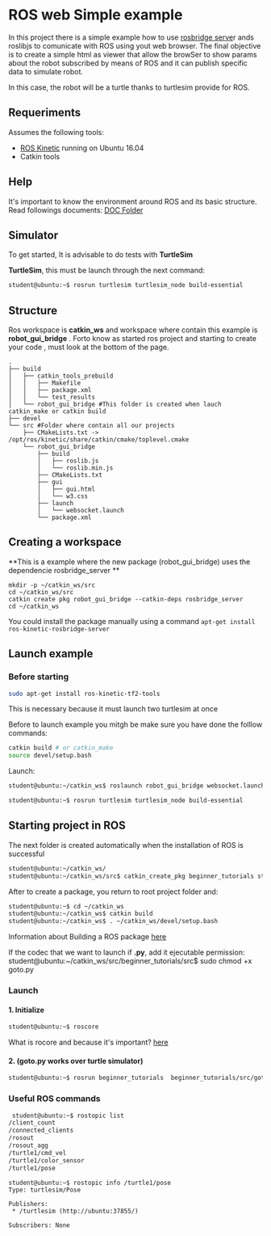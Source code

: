 # ROS web Simple example

In this project there is a simple example how to use [rosbridge serve](http://wiki.ros.org/rosbridge_suite)r ands roslibjs to comunicate with ROS using yout web browser.
The final objective is to create a simple html as viewer that allow the browSer to show params about the robot subscribed by means of ROS and it can publish specific data to simulate robot.

In this case, the robot will be a turtle thanks to turtlesim provide for ROS.


## Requeriments

Assumes the following tools:

 - [ROS Kinetic](http://wiki.ros.org/kinetic/Installation) running on Ubuntu 16.04 
 - Catkin tools

## Help

It's important to know the environment around ROS and its basic structure.
Read followings documents: [DOC Folder](https://github.com/manujose94/ROS-web-and-python/tree/master/doc)


## Simulator

To get started, It is advisable to do tests with **TurtleSim**

**TurtleSim**, this must be launch through the next command:

```sh
student@ubuntu:~$ rosrun turtlesim turtlesim_node build-essential
```
## Structure
Ros workspace  is **catkin_ws** and workspace where contain this example is **robot_gui_bridge** . Forto know as started ros project and starting to create your code , must look at the bottom of the page.

    .
    ├── build
    │   ├── catkin_tools_prebuild
    │   │   ├── Makefile
    │   │   ├── package.xml
    │   │   └── test_results
    │   └── robot_gui_bridge #This folder is created when lauch catkin_make or catkin build
    ├── devel
    └── src #Folder where contain all our projects
        ├── CMakeLists.txt -> /opt/ros/kinetic/share/catkin/cmake/toplevel.cmake
        └── robot_gui_bridge
            ├── build
            │   ├── roslib.js
            │   └── roslib.min.js
            ├── CMakeLists.txt
            ├── gui
            │   ├── gui.html
            │   └── w3.css
            ├── launch
            │   └── websocket.launch
            └── package.xml
## Creating a workspace

**This is a example where the new package (robot_gui_bridge) uses the dependencie rosbridge_server **

```shell
mkdir -p ~/catkin_ws/src
cd ~/catkin_ws/src
catkin create pkg robot_gui_bridge --catkin-deps rosbridge_server
cd ~/catkin_ws
```
You could install the package manually using a command `apt-get install ros-kinetic-rosbridge-server`
## Launch example

### Before starting

```sh
sudo apt-get install ros-kinetic-tf2-tools
````
This is necessary because it must launch two turtlesim at once


Before to launch example you mitgh be make sure you have done the folllow commands:
```sh
catkin build # or catkin_make
source devel/setup.bash
```
Launch:
````sh
student@ubuntu:~/catkin_ws$ roslaunch robot_gui_bridge websocket.launch
````
````sh
student@ubuntu:~$ rosrun turtlesim turtlesim_node build-essential
````
## Starting project in ROS
The next folder is created automatically when the installation of ROS is successful
````sh
student@ubuntu:~/catkin_ws/
student@ubuntu:~/catkin_ws/src$ catkin_create_pkg beginner_tutorials std_msgs rospy roscpp
````
After to create a package, you return to root project folder and:
````sh
student@ubuntu:~$ cd ~/catkin_ws
student@ubuntu:~/catkin_ws$ catkin build
student@ubuntu:~/catkin_ws$ . ~/catkin_ws/devel/setup.bash
````
Information about Building a ROS package [here](http://wiki.ros.org/ROS/Tutorials/BuildingPackages) 

If the codec that we want to launch if **.py**, add it ejecutable permission:
student@ubuntu:~/catkin_ws/src/beginner_tutorials/src$ sudo chmod +x goto.py

### Launch
#### 1.   Initialize
````sh
student@ubuntu:~$ roscore
````
What is rocore and because it's important? [here](http://wiki.ros.org/roscore)
#### 2. (goto.py works over turtle simulator)
````sh
student@ubuntu:~$ rosrun beginner_tutorials  beginner_tutorials/src/goto.py
````
  
### Useful ROS commands
````sh
 student@ubuntu:~$ rostopic list
/client_count
/connected_clients
/rosout
/rosout_agg
/turtle1/cmd_vel
/turtle1/color_sensor
/turtle1/pose
````
````
student@ubuntu:~$ rostopic info /turtle1/pose
Type: turtlesim/Pose

Publishers: 
 * /turtlesim (http://ubuntu:37855/)

Subscribers: None
````

